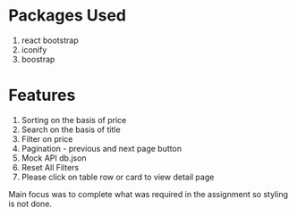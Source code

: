 # Packages Used 

1. react bootstrap 
2. iconify
3. boostrap


# Features
1. Sorting on the basis of price
2. Search on the basis of title
3. Filter on price
4. Pagination - previous and next page button 
6. Mock API db.json
7. Reset All Filters
8. Please click on table row or card to view detail page

Main focus was to complete what was required in the assignment so styling is not done.

